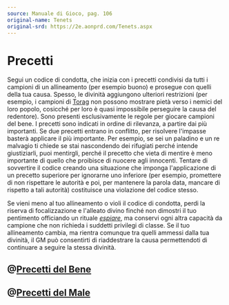 ```yaml
---
source: Manuale di Gioco, pag. 106
original-name: Tenets
original-srd: https://2e.aonprd.com/Tenets.aspx
---
```


# Precetti

Segui un codice di condotta, che inizia con i precetti condivisi da tutti i
campioni di un allineamento (per esempio buono) e prosegue con quelli della tua
causa. Spesso, le divinità aggiungono ulteriori restrizioni (per esempio, i
campioni di [Torag](/divinita/torag) non possono mostrare pietà verso i nemici
del loro popolo, cosicché per loro è quasi impossibile perseguire la causa del
redentore). Sono presenti esclusivamente le regole per giocare campioni del
bene. I precetti sono indicati in ordine di rilevanza, a partire dai più
importanti. Se due precetti entrano in conflitto, per risolvere l'impasse
basterà applicare il più importante. Per esempio, se sei un paladino e un re
malvagio ti chiede se stai nascondendo dei rifugiati perché intende
giustiziarli, puoi mentirgli, perché il precetto che vieta di mentire è meno
importante di quello che proibisce di nuocere agli innocenti. Tentare di
sovvertire il codice creando una situazione che imponga l'applicazione di un
precetto superiore per ignorarne uno inferiore (per esempio, promettere di non
rispettare le autorità e poi, per mantenere la parola data, mancare di rispetto
a tali autorità) costituisce una violazione del codice stesso.

Se vieni meno al tuo allineamento o violi il codice di condotta, perdi la
riserva di focalizzazione e l'alleato divino finché non dimostri il tuo
pentimento officiando un rituale _[espiare](/rituali/espiare)_, ma conservi ogni
altra capacità da campione che non richieda i suddetti privilegi di classe. Se
il tuo allineamento cambia, ma rientra comunque tra quelli ammessi dalla tua
divinità, il GM può consentirti di riaddestrare la causa permettendoti di
continuare a seguire la stessa divinità.

## @[Precetti del Bene](/classi/campione/precetti/bene)

## @[Precetti del Male](/classi/campione/precetti/male)
